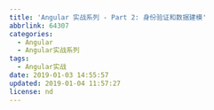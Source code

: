 ```yaml
---
title: 'Angular 实战系列 - Part 2: 身份验证和数据建模'
abbrlink: 64307
categories:
  - Angular
  - Angular实战系列
tags:
  - Angular实战
date: 2019-01-03 14:55:57
updated: 2019-01-04 11:57:27
license: nd
---
```

